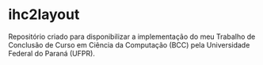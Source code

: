 # ihc2layout
Repositório criado para disponibilizar a implementação do meu Trabalho de Conclusão de Curso em Ciência da Computação (BCC) pela Universidade Federal do Paraná (UFPR).
